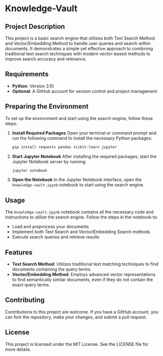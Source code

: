 # Knowledge-Vault

## Project Description
This project is a basic search engine that utilizes both Text Search Method and Vector/Embedding Method to handle user queries and search within documents. It demonstrates a simple yet effective approach to combining traditional text search techniques with modern vector-based methods to improve search accuracy and relevance.

## Requirements
- **Python**: Version 3.10
- **Optional**: A GitHub account for version control and project management

## Preparing the Environment
To set up the environment and start using the search engine, follow these steps:

1. **Install Required Packages**
   Open your terminal or command prompt and run the following command to install the necessary Python packages:
   ```bash
   pip install requests pandas scikit-learn jupyter
   ```

2. **Start Jupyter Notebook**
   After installing the required packages, start the Jupyter Notebook server by running:
   ```bash
   jupyter notebook
   ```

3. **Open the Notebook**
   In the Jupyter Notebook interface, open the `knowledge-vault.ipynb` notebook to start using the search engine.

## Usage
The `knowledge-vault.ipynb` notebook contains all the necessary code and instructions to utilize the search engine. Follow the steps in the notebook to:

- Load and preprocess your documents
- Implement both Text Search and Vector/Embedding Search methods
- Execute search queries and retrieve results

## Features
- **Text Search Method**: Utilizes traditional text matching techniques to find documents containing the query terms.
- **Vector/Embedding Method**: Employs advanced vector representations to find semantically similar documents, even if they do not contain the exact query terms.

## Contributing
Contributions to this project are welcome. If you have a GitHub account, you can fork the repository, make your changes, and submit a pull request.

## License
This project is licensed under the MIT License. See the LICENSE file for more details.